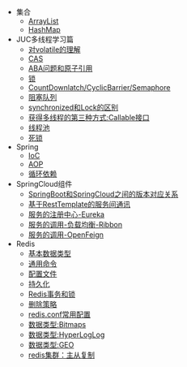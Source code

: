 * 集合
  * [ArrayList](collection/010-ArrayList.md)
  * [HashMap](collection/020-HashMap.md)
* JUC多线程学习篇
    * [对volatile的理解](juc/010-volatile关键字.md)
    * [CAS](juc/020-CAS.md)
    * [ABA问题和原子引用](juc/030-ABA.md)
    * [锁](juc/050-Lock.md)
    * [CountDownlatch/CyclicBarrier/Semaphore](juc/060-CountDownlatch_CyclicBarrier_Semaphore.md)
    * [阻塞队列](juc/070-BlockingQueue.md)
    * [synchronized和Lock的区别](juc/080-synchronizedAndLock.md)
    * [获得多线程的第三种方式:Callable接口](juc/090-Callable.md)
    * [线程池](juc/100-ThreadPool.md)
    * [死锁](juc/110-Deadlock.md)
* Spring
  * [IoC](spring/010-IoC.md)
  * [AOP](spring/020-AOP.md)
  * [循环依赖](spring/030-CircularDependencies.md)
* SpringCloud组件
  * [SpringBoot和SpringCloud之间的版本对应关系](spring-cloud/007-ver.md)
  * [基于RestTemplate的服务间通讯](spring-cloud/008-RestTemplate.md)
  * [服务的注册中心-Eureka](spring-cloud/010-Eureka.md)
  * [服务的调用-负载均衡-Ribbon](spring-cloud/020-Ribbon.md)
  * [服务的调用-OpenFeign](spring-cloud/030-OpenFeign.md)
* Redis
  * [基本数据类型](redis/020-basicDataType.md)
  * [通用命令](redis/030-basicCmd.md)
  * [配置文件](redis/040-configFile.md)
  * [持久化](redis/050-persistent.md)
  * [Redis事务和锁](redis/060-transactionAndLock.md)
  * [删除策略](redis/070-delPolicy.md)
  * [redis.conf常用配置](redis/080-conf.md)
  * [数据类型:Bitmaps](redis/090-bitmaps.md)
  * [数据类型:HyperLogLog](redis/100-HyperLogLog.md)
  * [数据类型:GEO](redis/110-GEO.md)
  * [redis集群：主从复制](redis/120-masterSlave.md)
